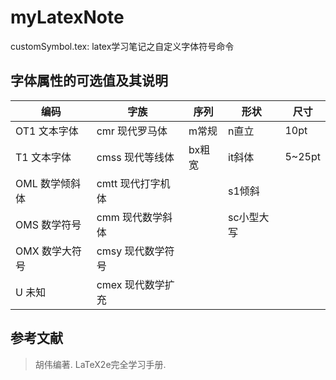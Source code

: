 # myLatexNote
customSymbol.tex: latex学习笔记之自定义字体符号命令
## 字体属性的可选值及其说明
编码 | 字族 | 序列 | 形状 | 尺寸
-|-|-|-|-
OT1 文本字体    | cmr  现代罗马体  | m常规  | n直立       | 10pt
T1  文本字体    | cmss 现代等线体  | bx粗宽 | it斜体      | 5~25pt
OML 数学倾斜体  | cmtt 现代打字机体 |       | s1倾斜      |
OMS 数学符号    | cmm  现代数学斜体 |       | sc小型大写  |
OMX 数学大符号  | cmsy 现代数学符号 |       |            |
U   未知       | cmex 现代数学扩充 |       |            |

## 参考文献
> 胡伟编著. LaTeX2e完全学习手册.

